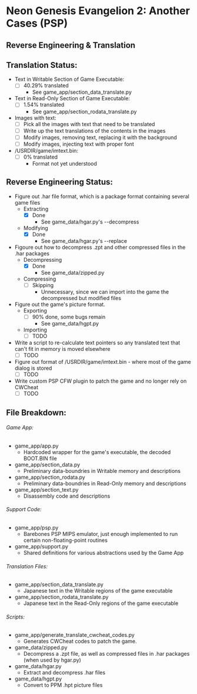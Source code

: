 # Neon Genesis Evangelion 2: Another Cases (PSP)
## Reverse Engineering & Translation

## Translation Status:
- Text in Writable Section of Game Executable: 
	- [ ] 40.29% translated 
		- See game_app/section_data_translate.py
- Text in Read-Only Section of Game Executable: 
	- [ ] 1.54% translated
		- See game_app/section_rodata_translate.py
- Images with text:
	- [ ] Pick all the images with text that need to be translated
	- [ ] Write up the text translations of the contents in the images
	- [ ] Modify images, removing text, replacing it with the background
	- [ ] Modify images, injecting text with proper font
- /USRDIR/game/imtext.bin: 
	- [ ] 0% translated
		- Format not yet understood

## Reverse Engineering Status:
- Figure out .har file format, which is a package format containing several game files
	- Extracting
		- [x] Done
			- See game_data/hgar.py's --decompress
	- Modifying
		- [x] Done
			- See game_data/hgar.py's --replace
- Figoure out how to decompress .zpt and other compressed files in the .har packages
	- Decompressing
		- [x] Done
			- See game_data/zipped.py
	- Compressing
		- [ ] Skipping
			- Unnecessary, since we can import into the game the decompressed but modified files
- Figure out the game's picture format.
	- Exporting
		- [ ] 90% done, some bugs remain
			- See game_data/hgpt.py
	- Importing
		- [ ] TODO
- Write a script to re-calculate text pointers so any translated text that can't fit in memory is moved elsewhere
	- [ ] TODO
- Figure out format of /USRDIR/game/imtext.bin - where most of the game dialog is stored
	- [ ] TODO
- Write custom PSP CFW plugin to patch the game and no longer rely on CWCheat
	- [ ] TODO

## File Breakdown:
###### Game App:
- game_app/app.py
	- Hardcoded wrapper for the game's executable, the decoded BOOT.BIN file
- game_app/section_data.py
	- Preliminary data-boundries in Writable memory and descriptions
- game_app/section_rodata.py
	- Preliminary data-boundries in Read-Only memory and descriptions
- game_app/section_text.py
	- Disassembly code and descriptions

###### Support Code:
- game_app/psp.py
	- Barebones PSP MIPS emulator, just enough implemented to run certain non-floating-point routines
- game_app/support.py
	- Shared definitions for various abstractions used by the Game App

###### Translation Files:
- game_app/section_data_translate.py
	- Japanese text in the Writable regions of the game executable
- game_app/section_rodata_translate.py
	- Japanese text in the Read-Only regions of the game executable

###### Scripts:
- game_app/generate_translate_cwcheat_codes.py
	- Generates CWCheat codes to patch the game.
- game_data/zipped.py
	- Decompress a .zpt file, as well as compressed files in .har packages (when used by hgar.py)
- game_data/hgar.py
	- Extract and decompress .har files
- game_data/hgpt.py
	- Convert to PPM .hpt picture files


